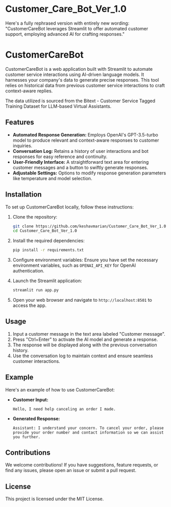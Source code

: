 # Customer_Care_Bot_Ver_1.0
Here's a fully rephrased version with entirely new wording:  "CustomerCareBot leverages Streamlit to offer automated customer support, employing advanced AI for crafting responses."
# CustomerCareBot

CustomerCareBot is a web application built with Streamlit to automate customer service interactions using AI-driven language models. It harnesses your company's data to generate precise responses. This tool relies on historical data from previous customer service interactions to craft context-aware replies.

The data utilized is sourced from the Bitext - Customer Service Tagged Training Dataset for LLM-based Virtual Assistants.

## Features

- **Automated Response Generation:** Employs OpenAI's GPT-3.5-turbo model to produce relevant and context-aware responses to customer inquiries.
- **Conversation Log:** Retains a history of user interactions and bot responses for easy reference and continuity.
- **User-Friendly Interface:** A straightforward text area for entering customer messages and a button to swiftly generate responses.
- **Adjustable Settings:** Options to modify response generation parameters like temperature and model selection.

## Installation

To set up CustomerCareBot locally, follow these instructions:

1. Clone the repository:
    ```bash
    git clone https://github.com/keshavmarian/Customer_Care_Bot_Ver_1.0.git
    cd Customer_Care_Bot_Ver_1.0
    ```

2. Install the required dependencies:
    ```bash
    pip install -r requirements.txt
    ```

3. Configure environment variables:
    Ensure you have set the necessary environment variables, such as `OPENAI_API_KEY` for OpenAI authentication.

4. Launch the Streamlit application:
    ```bash
    streamlit run app.py
    ```

5. Open your web browser and navigate to `http://localhost:8501` to access the app.

## Usage

1. Input a customer message in the text area labeled "Customer message".
2. Press "Ctrl+Enter" to activate the AI model and generate a response.
3. The response will be displayed along with the previous conversation history.
4. Use the conversation log to maintain context and ensure seamless customer interactions.

## Example

Here's an example of how to use CustomerCareBot:

- **Customer Input:**
    ```
    Hello, I need help canceling an order I made.
    ```

- **Generated Response:**
    ```
    Assistant: I understand your concern. To cancel your order, please provide your order number and contact information so we can assist you further.
    ```

## Contributions

We welcome contributions! If you have suggestions, feature requests, or find any issues, please open an issue or submit a pull request.

## License

This project is licensed under the MIT License.
